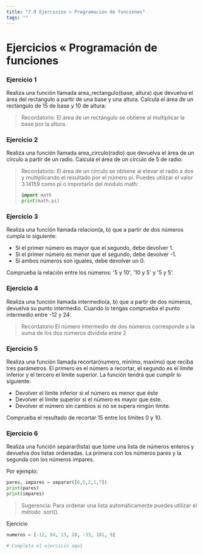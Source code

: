 ```yaml
---
title: "7.9 Ejercicios « Programación de funciones"
tags: ""
---
```


# Ejercicios « Programación de funciones

### Ejercicio 1

Realiza una función llamada area_rectangulo(base, altura) que devuelva el área del rectangulo a partir de una base y una altura. Calcula el área de un rectángulo de 15 de base y 10 de altura:

> Recordatorio:
> El área de un rectángulo se obtiene al multiplicar la base por la altura.

### Ejercicio 2

Realiza una función llamada area_circulo(radio) que devuelva el área de un círculo a partir de un radio. Calcula el área de un círculo de 5 de radio:

> Recordatorio:
> El área de un círculo se obtiene al elevar el radio a dos y multiplicando el resultado por el número pi. Puedes utilizar el valor 3.14159 como pi o importarlo del módulo math:
>
> ```python
> import math
> print(math.pi)
> ```

### Ejercicio 3

Realiza una función llamada relacion(a, b) que a partir de dos números cumpla lo siguiente:

-   Si el primer número es mayor que el segundo, debe devolver 1.
-   Si el primer número es menor que el segundo, debe devolver -1.
-   Si ambos números son iguales, debe devolver un 0.

Comprueba la relación entre los números: '5 y 10', '10 y 5' y '5 y 5'.

### Ejercicio 4

Realiza una función llamada intermedio(a, b) que a partir de dos números, devuelva su punto intermedio. Cuando lo tengas comprueba el punto intermedio entre -12 y 24:

> Recordatorio
> El número intermedio de dos números corresponde a la suma de los dos números dividida entre 2

### Ejercicio 5

Realiza una función llamada recortar(numero, minimo, maximo) que reciba tres parámetros. El primero es el número a recortar, el segundo es el límite inferior y el tercero el límite superior. La función tendrá que cumplir lo siguiente:

-   Devolver el límite inferior si el número es menor que éste
-   Devolver el límite superior si el número es mayor que éste.
-   Devolver el número sin cambios si no se supera ningún límite.

Comprueba el resultado de recortar 15 entre los límites 0 y 10.

### Ejercicio 6

Realiza una función separar(lista) que tome una lista de números enteros y devuelva dos listas ordenadas. La primera con los números pares y la segunda con los números impares.

Por ejemplo:

```python
pares, impares = separar([6,5,2,1,7])
print(pares)
print(impares)
```

> Sugerencia:
> Para ordenar una lista automáticamente puedes utilizar el método .sort().

Ejercicio

```python
numeros = [-12, 84, 13, 20, -33, 101, 9]

# Completa el ejercicio aquí
```
